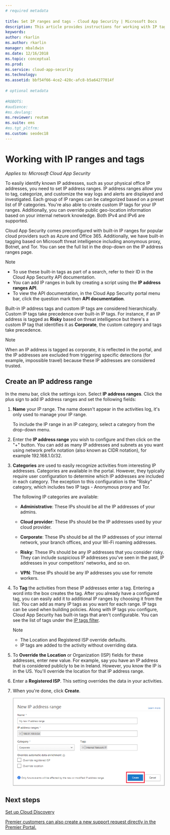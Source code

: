 ```yaml
---
# required metadata

title: Set IP ranges and tags - Cloud App Security | Microsoft Docs
description: This article provides instructions for working with IP tags and IP categories.
keywords:
author: rkarlin
ms.author: rkarlin
manager: mbaldwin
ms.date: 12/16/2018
ms.topic: conceptual
ms.prod:
ms.service: cloud-app-security
ms.technology:
ms.assetid: bbf54f66-4ce2-428c-afc8-b5a64277014f

# optional metadata

#ROBOTS:
#audience:
#ms.devlang:
ms.reviewer: reutam
ms.suite: ems
#ms.tgt_pltfrm:
ms.custom: seodec18
---
```

#  <a name="IPtagsandRanges"></a> Working with IP ranges and tags

*Applies to: Microsoft Cloud App Security*

To easily identify known IP addresses, such as your physical office IP addresses, you need to set IP address ranges. IP address ranges allow you to tag, categorize, and customize the way logs and alerts are displayed and investigated. Each group of IP ranges can be categorized based on a preset list of IP categories. You're also able to create custom IP tags for your IP ranges. Additionally, you can override public geo-location information based on your internal network knowledge. Both IPv4 and IPv6 are supported. 

Cloud App Security comes preconfigured with built-in IP ranges for popular cloud providers such as Azure and Office 365. Additionally, we have built-in tagging based on Microsoft threat intelligence including anonymous proxy, Botnet, and Tor. You can see the full list in the drop-down on the IP address ranges page.

> [!NOTE]
> - To use these built-in tags as part of a search, refer to their ID in the Cloud App Security API documentation. 
> - You can add IP ranges in bulk by creating a script using the **IP address ranges API**. 
> - To view the API documentation, in the Cloud App Security portal menu bar, click the question mark then **API documentation**.


Built-in IP address tags and custom IP tags are considered hierarchically. Custom IP tags take precedence over built-in IP tags. For instance, if an IP address is tagged as **Risky** based on threat intelligence but there's a custom IP tag that identifies it as **Corporate**, the custom category and tags take precedence.

>[!NOTE]
> When an IP address is tagged as corporate, it is reflected in the portal, and the IP addresses are excluded from triggering specific detections (for example, impossible travel) because these IP addresses are considered trusted.
>


## Create an IP address range 

In the menu bar, click the settings icon. Select **IP address ranges**. Click the plus sign to add IP address ranges and set the following fields:  

  
1. **Name** your IP range. The name doesn't appear in the activities log, it's only used to manage your IP range.  
  
     To include the IP range in an IP category, select a category from the drop-down menu.  
  
2. Enter the **IP address range** you wish to configure and then click on the "+" button. You can add as many IP addresses and subnets as you want using network prefix notation (also known as CIDR notation), for example 192.168.1.0/32.  
  
3. **Categories** are used to easily recognize activities from interesting IP addresses. Categories are available in the portal. However, they typically require user configuration to determine which IP addresses are included in each category. The exception to this configuration is the "Risky" category, which includes two IP tags - Anonymous proxy and Tor.  
  
     The following IP categories are available:  
  
    - **Administrative**: These IPs should be all the IP addresses of your admins.  
  
    - **Cloud provider**: These IPs should be the IP addresses used by your cloud provider.
  
    - **Corporate**: These IPs should be all the IP addresses of your internal network, your branch offices, and your Wi-Fi roaming addresses.  
  
    - **Risky**: These IPs should be any IP addresses that you consider risky. They can include suspicious IP addresses you've seen in the past, IP addresses in your competitors' networks, and so on.  
  
    - **VPN**: These IPs should be any IP addresses you use for remote workers.
  
4. To **Tag** the activities from these IP addresses enter a tag. Entering a word into the box creates the tag. After you already have a configured tag, you can easily add it to additional IP ranges by choosing it from the list. You can add as many IP tags as you want for each range. IP tags can be used when building policies.  Along with IP tags you configure, Cloud App Security has built-in tags that aren't configurable. You can see the list of tags under the [IP tags filter](activity-filters.md).  
    > [!NOTE]  
    > - The Location and Registered ISP override defaults.
    > - IP tags are added to the activity without overriding data.

5. To **Override the Location** or Organization (ISP) fields for these addresses, enter new value. For example, say you have an IP address that is considered publicly to be in Ireland. However, you know the IP is in the US. You'll override the location for that IP address range.  
  
6. Enter a **Registered ISP**. This setting overrides the data in your activities.  
 
7. When you're done, click **Create**.  
  
     ![newipaddress range](./media/newipaddress-range.png "newipaddress range")  


## Next steps
[Set up Cloud Discovery](set-up-cloud-discovery.md)   

[Premier customers can also create a new support request directly in the Premier Portal.](https://premier.microsoft.com/)  
  
  